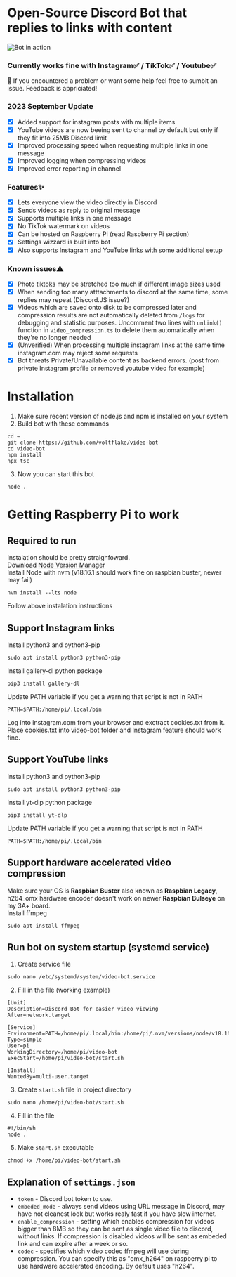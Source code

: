 # Open-Source Discord Bot that replies to links with content 
![Bot in action](preview.gif)  
### Currently works fine with Instagram✅ / TikTok✅ / Youtube✅  
🤝 If you encountered a problem or want some help feel free to sumbit an issue. Feedback is appriciated!  
### 2023 September Update
- [X] Added support for instagram posts with multiple items
- [X] YouTube videos are now beeing sent to channel by default but only if they fit into 25MB Discord limit
- [X] Improved processing speed when requesting multiple links in one message
- [X] Improved logging when compressing videos
- [X] Improved error reporting in channel
### Features✨
- [X] Lets everyone view the video directly in Discord
- [X] Sends videos as reply to original message
- [X] Supports multiple links in one message
- [X] No TikTok watermark on videos
- [X] Can be hosted on Raspberry Pi (read Raspberry Pi section)
- [X] Settings wizzard is built into bot
- [X] Also supports Instagram and YouTube links with some additional setup
### Known issues⚠️
- [X] Photo tiktoks may be stretched too much if different image sizes used
- [X] When sending too many atttachments to discord at the same time, some replies may repeat (Discord.JS issue?)
- [X] Videos which are saved onto disk to be compressed later and compression results are not automatically deleted from `/logs` for debugging and statistic purposes. Uncomment two lines with `unlink()` function in `video_compression.ts` to delete them automatically when they're no longer needed
- [X] (Unverified) When processing multiple instagram links at the same time instagram.com may reject some requests
- [X] Bot threats Private/Unavailable content as backend errors. (post from private Instagram profile or removed youtube video for example)
# Installation
1. Make sure recent version of node.js and npm is installed on your system
2. Build bot with these commands
```
cd ~
git clone https://github.com/voltflake/video-bot
cd video-bot
npm install
npx tsc
```
3. Now you can start this bot
```
node .
```
# Getting Raspberry Pi to work
Required to run
---
Instalation should be pretty straighfoward.  
Download [Node Version Manager](https://github.com/nvm-sh/nvm#install--update-script)  
Install Node with nvm (v18.16.1 should work fine on raspbian buster, newer may fail)  
```
nvm install --lts node
```
Follow above instalation instructions
  
Support Instagram links
---
Install python3 and python3-pip  
```
sudo apt install python3 python3-pip
```
Install gallery-dl python package
```
pip3 install gallery-dl
```
Update PATH variable if you get a warning that script is not in PATH
```
PATH=$PATH:/home/pi/.local/bin
```
Log into instagram.com from your browser and exctract cookies.txt from it.  
Place cookies.txt into video-bot folder and Instagram feature should work fine.  

Support YouTube links
---
Install python3 and python3-pip  
```
sudo apt install python3 python3-pip
```
Install yt-dlp python package
```
pip3 install yt-dlp
```
Update PATH variable if you get a warning that script is not in PATH
```
PATH=$PATH:/home/pi/.local/bin
```

Support hardware accelerated video compression
---
Make sure your OS is **Raspbian Buster** also known as **Raspbian Legacy**,  
h264_omx hardware encoder doesn't work on newer **Raspbian Bulseye** on my 3A+ board.  
Install ffmpeg
```
sudo apt install ffmpeg
```

Run bot on system startup (systemd service)
---
1. Create service file
```
sudo nano /etc/systemd/system/video-bot.service
```
2. Fill in the file (working example)
```
[Unit]
Description=Discord Bot for easier video viewing
After=network.target

[Service]
Environment=PATH=/home/pi/.local/bin:/home/pi/.nvm/versions/node/v18.16.1/bin:/usr/local/sbin:/usr/local/bin:/usr/sbin:/usr/bin:/sbin:/bin:/usr/local/games
Type=simple
User=pi
WorkingDirectory=/home/pi/video-bot
ExecStart=/home/pi/video-bot/start.sh

[Install]
WantedBy=multi-user.target
```
3. Create `start.sh` file in project directory
```
sudo nano /home/pi/video-bot/start.sh
```
4. Fill in the file
```
#!/bin/sh
node .
```
5. Make `start.sh` executable
```
chmod +x /home/pi/video-bot/start.sh
```

## Explanation of `settings.json`
- `token` - Discord bot token to use.
- `embeded_mode` - always send videos using URL message in Discord, may have not cleanest look but works realy fast if you have slow internet.
- `enable_compression` - setting which enables compression for videos bigger than 8MB so they can be sent as single video file to discord, without links. If compression is disabled videos will be sent as embeded link and can expire after a week or so.
- `codec` - specifies which video codec ffmpeg will use during compression. You can specify this as "omx_h264" on raspberry pi to use hardware accelerated encoding. By default uses "h264".
